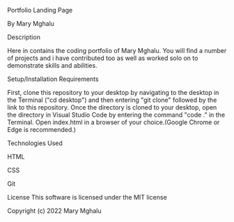 Portfolio Landing Page

By Mary Mghalu

Description

Here in contains the coding portfolio of Mary Mghalu. You will find a number of projects and i have contributed too as well as worked solo on to demonstrate skills and abilities.

Setup/Installation Requirements

First, clone this repository to your desktop by navigating to the desktop in the Terminal ("cd desktop") and then entering "git clone" followed by the link to this repository.
Once the directory is cloned to your desktop, open the directory in Visual Studio Code by entering the command "code ." in the Terminal.
Open index.html in a browser of your choice.(Google Chrome or Edge is recommended.)


Technologies Used

HTML

CSS

Git

License
This software is licensed under the MIT license

Copyright (c) 2022 Mary Mghalu
